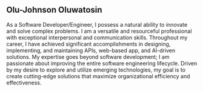 ## Olu-Johnson Oluwatosin

As a Software Developer/Engineer, I possess a natural ability to innovate and solve complex problems. I am a versatile and resourceful professional with exceptional interpersonal and communication skills. Throughout my career, I have achieved significant accomplishments in designing, implementing, and maintaining APIs, web-based app, and AI-driven solutions. My expertise goes beyond software development; I am passionate about improving the entire software engineering lifecycle. Driven by my desire to explore and utilize emerging technologies, my goal is to create cutting-edge solutions that maximize organizational efficiency and effectiveness.

<!--
**Olu-Johnson/Olu-Johnson** is a ✨ _special_ ✨ repository because its `README.md` (this file) appears on your GitHub profile.

Here are some ideas to get you started:

- 🔭 I’m currently working on ...
- 🌱 I’m currently learning ...
- 👯 I’m looking to collaborate on ...
- 🤔 I’m looking for help with ...
- 💬 Ask me about ...
- 📫 How to reach me: ...
- 😄 Pronouns: ...
- ⚡ Fun fact: ...

  

![Olu-Johnson's GitHub stats](https://github-readme-stats.vercel.app/api?username=olu-johnson&show_icons=true&theme=radical)

-->

